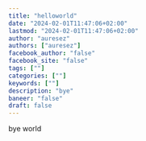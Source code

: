```yaml
---
title: "helloworld"
date: "2024-02-01T11:47:06+02:00"
lastmod: "2024-02-01T11:47:06+02:00"
author: "auresez"
authors: ["auresez"]
facebook_author: "false"
facebook_site: "false"
tags: [""]
categories: [""]
keywords: [""]
description: "bye"
baneer: "false"
draft: false 
---
```

bye world
